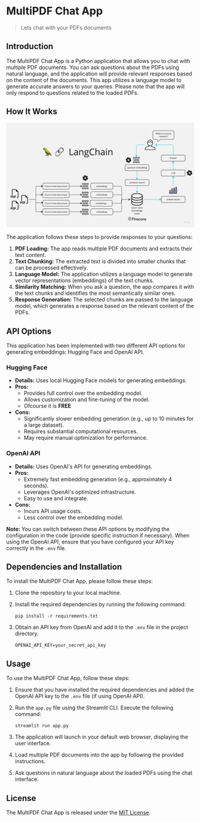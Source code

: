 # MultiPDF Chat App

> Lets chat with your PDFs documents

## Introduction

The MultiPDF Chat App is a Python application that allows you to chat with multiple PDF documents. You can ask questions about the PDFs using natural language, and the application will provide relevant responses based on the content of the documents. This app utilizes a language model to generate accurate answers to your queries. Please note that the app will only respond to questions related to the loaded PDFs.

## How It Works

![MultiPDF Chat App Diagram](./docs/PDF-LangChain.jpg)

The application follows these steps to provide responses to your questions:

1.  **PDF Loading:** The app reads multiple PDF documents and extracts their text content.
2.  **Text Chunking:** The extracted text is divided into smaller chunks that can be processed effectively.
3.  **Language Model:** The application utilizes a language model to generate vector representations (embeddings) of the text chunks.
4.  **Similarity Matching:** When you ask a question, the app compares it with the text chunks and identifies the most semantically similar ones.
5.  **Response Generation:** The selected chunks are passed to the language model, which generates a response based on the relevant content of the PDFs.

## API Options

This application has been implemented with two different API options for generating embeddings: Hugging Face and OpenAI API.

### Hugging Face

* **Details:** Uses local Hugging Face models for generating embeddings.
* **Pros:**
    * Provides full control over the embedding model.
    * Allows customization and fine-tuning of the model.
    * Ofcourse it is **FREE**
* **Cons:**
    * Significantly slower embedding generation (e.g., up to 10 minutes for a large dataset).
    * Requires substantial computational resources.
    * May require manual optimization for performance.

### OpenAI API

* **Details:** Uses OpenAI's API for generating embeddings.
* **Pros:**
    * Extremely fast embedding generation (e.g., approximately 4 seconds).
    * Leverages OpenAI's optimized infrastructure.
    * Easy to use and integrate.
* **Cons:**
    * Incurs API usage costs.
    * Less control over the embedding model.

**Note:** You can switch between these API options by modifying the configuration in the code (provide specific instruction if necessary). When using the OpenAI API, ensure that you have configured your API key correctly in the `.env` file.

## Dependencies and Installation

To install the MultiPDF Chat App, please follow these steps:

1.  Clone the repository to your local machine.

2.  Install the required dependencies by running the following command:

    ```
    pip install -r requirements.txt
    ```

3.  Obtain an API key from OpenAI and add it to the `.env` file in the project directory.

    ```commandline
    OPENAI_API_KEY=your_secret_api_key
    ```

## Usage

To use the MultiPDF Chat App, follow these steps:

1.  Ensure that you have installed the required dependencies and added the OpenAI API key to the `.env` file (if using OpenAI API).

2.  Run the `app.py` file using the Streamlit CLI. Execute the following command:

    ```
    streamlit run app.py
    ```

3.  The application will launch in your default web browser, displaying the user interface.

4.  Load multiple PDF documents into the app by following the provided instructions.

5.  Ask questions in natural language about the loaded PDFs using the chat interface.

## License

The MultiPDF Chat App is released under the [MIT License](https://opensource.org/licenses/MIT).
